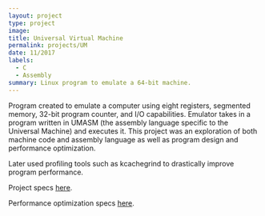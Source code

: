 ```yaml
---
layout: project
type: project
image:
title: Universal Virtual Machine
permalink: projects/UM
date: 11/2017
labels:
  - C
  - Assembly
summary: Linux program to emulate a 64-bit machine.
---
```

Program created to emulate a computer using eight registers, segmented memory, 32-bit program counter, and I/O capabilities. Emulator takes in a program written in UMASM (the assembly language specific to the Universal Machine) and executes it. This project was an exploration of both machine code and assembly language as well as program design and performance optimization.

Later used profiling tools such as kcachegrind to drastically improve program performance.

Project specs [here](files/um.pdf).

Performance optimization specs [here](files/profiling.pdf).
